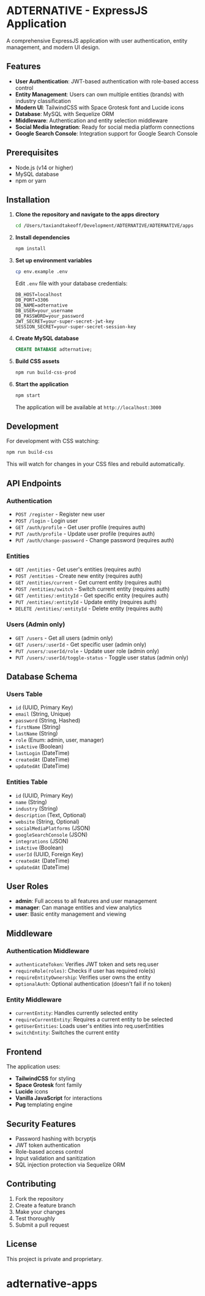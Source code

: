 # ADTERNATIVE - ExpressJS Application

A comprehensive ExpressJS application with user authentication, entity management, and modern UI design.

## Features

- **User Authentication**: JWT-based authentication with role-based access control
- **Entity Management**: Users can own multiple entities (brands) with industry classification
- **Modern UI**: TailwindCSS with Space Grotesk font and Lucide icons
- **Database**: MySQL with Sequelize ORM
- **Middleware**: Authentication and entity selection middleware
- **Social Media Integration**: Ready for social media platform connections
- **Google Search Console**: Integration support for Google Search Console

## Prerequisites

- Node.js (v14 or higher)
- MySQL database
- npm or yarn

## Installation

1. **Clone the repository and navigate to the apps directory**
   ```bash
   cd /Users/taxiandtakeoff/Development/ADTERNATIVE/ADTERNATIVE/apps
   ```

2. **Install dependencies**
   ```bash
   npm install
   ```

3. **Set up environment variables**
   ```bash
   cp env.example .env
   ```
   
   Edit `.env` file with your database credentials:
   ```env
   DB_HOST=localhost
   DB_PORT=3306
   DB_NAME=adternative
   DB_USER=your_username
   DB_PASSWORD=your_password
   JWT_SECRET=your-super-secret-jwt-key
   SESSION_SECRET=your-super-secret-session-key
   ```

4. **Create MySQL database**
   ```sql
   CREATE DATABASE adternative;
   ```

5. **Build CSS assets**
   ```bash
   npm run build-css-prod
   ```

6. **Start the application**
   ```bash
   npm start
   ```

   The application will be available at `http://localhost:3000`

## Development

For development with CSS watching:
```bash
npm run build-css
```

This will watch for changes in your CSS files and rebuild automatically.

## API Endpoints

### Authentication
- `POST /register` - Register new user
- `POST /login` - Login user
- `GET /auth/profile` - Get user profile (requires auth)
- `PUT /auth/profile` - Update user profile (requires auth)
- `PUT /auth/change-password` - Change password (requires auth)

### Entities
- `GET /entities` - Get user's entities (requires auth)
- `POST /entities` - Create new entity (requires auth)
- `GET /entities/current` - Get current entity (requires auth)
- `POST /entities/switch` - Switch current entity (requires auth)
- `GET /entities/:entityId` - Get specific entity (requires auth)
- `PUT /entities/:entityId` - Update entity (requires auth)
- `DELETE /entities/:entityId` - Delete entity (requires auth)

### Users (Admin only)
- `GET /users` - Get all users (admin only)
- `GET /users/:userId` - Get specific user (admin only)
- `PUT /users/:userId/role` - Update user role (admin only)
- `PUT /users/:userId/toggle-status` - Toggle user status (admin only)

## Database Schema

### Users Table
- `id` (UUID, Primary Key)
- `email` (String, Unique)
- `password` (String, Hashed)
- `firstName` (String)
- `lastName` (String)
- `role` (Enum: admin, user, manager)
- `isActive` (Boolean)
- `lastLogin` (DateTime)
- `createdAt` (DateTime)
- `updatedAt` (DateTime)

### Entities Table
- `id` (UUID, Primary Key)
- `name` (String)
- `industry` (String)
- `description` (Text, Optional)
- `website` (String, Optional)
- `socialMediaPlatforms` (JSON)
- `googleSearchConsole` (JSON)
- `integrations` (JSON)
- `isActive` (Boolean)
- `userId` (UUID, Foreign Key)
- `createdAt` (DateTime)
- `updatedAt` (DateTime)

## User Roles

- **admin**: Full access to all features and user management
- **manager**: Can manage entities and view analytics
- **user**: Basic entity management and viewing

## Middleware

### Authentication Middleware
- `authenticateToken`: Verifies JWT token and sets req.user
- `requireRole(roles)`: Checks if user has required role(s)
- `requireEntityOwnership`: Verifies user owns the entity
- `optionalAuth`: Optional authentication (doesn't fail if no token)

### Entity Middleware
- `currentEntity`: Handles currently selected entity
- `requireCurrentEntity`: Requires a current entity to be selected
- `getUserEntities`: Loads user's entities into req.userEntities
- `switchEntity`: Switches the current entity

## Frontend

The application uses:
- **TailwindCSS** for styling
- **Space Grotesk** font family
- **Lucide** icons
- **Vanilla JavaScript** for interactions
- **Pug** templating engine

## Security Features

- Password hashing with bcryptjs
- JWT token authentication
- Role-based access control
- Input validation and sanitization
- SQL injection protection via Sequelize ORM

## Contributing

1. Fork the repository
2. Create a feature branch
3. Make your changes
4. Test thoroughly
5. Submit a pull request

## License

This project is private and proprietary.
# adternative-apps
